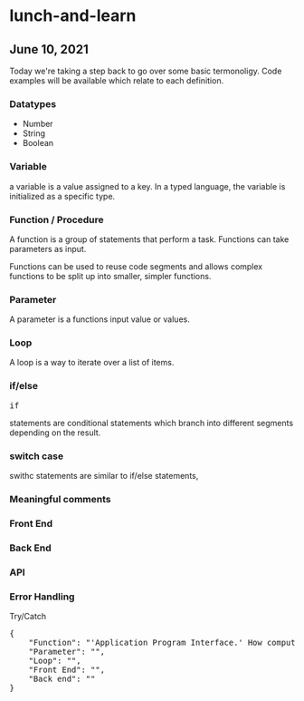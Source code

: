 # lunch-and-learn
## June 10, 2021

Today we're taking a step back to go over some basic termonoligy. Code examples will be available which relate to each definition.

### Datatypes
* Number
* String
* Boolean

### Variable
a variable is a value assigned to a key. In a typed language, the variable is initialized as a specific type.

### Function / Procedure
A function is a group of statements that perform a task. Functions can take parameters as input.

Functions can be used to reuse code segments and allows complex functions to be split up into smaller, simpler functions.



### Parameter
A parameter is a functions input value or values. 

### Loop

A loop is a way to iterate over a list of items.

### if/else
<pre>if</pre> statements are conditional statements which branch into different segments depending on the result.

### switch case
swithc statements are similar to if/else statements, 


### Meaningful comments



### Front End
### Back End
### API
### Error Handling
Try/Catch

<pre>
{
    "Function": "'Application Program Interface.' How computers and applications communicate with one another.",
    "Parameter": "",
    "Loop": "",
    "Front End": "",
    "Back end": ""
}

</pre>